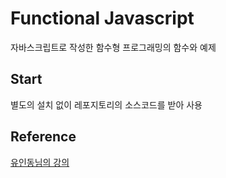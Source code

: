 # Functional Javascript
자바스크립트로 작성한 함수형 프로그래밍의 함수와 예제

## Start
별도의 설치 없이 레포지토리의 소스코드를 받아 사용

## Reference
[유인동님의 강의](https://marpple.github.io/partial.js)
